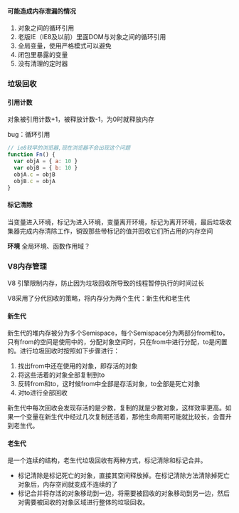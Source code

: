 
#### 可能造成内存泄漏的情况

1. 对象之间的循环引用
2. 老版IE（IE8及以前）里面DOM与对象之间的循环引用
3. 全局变量，使用严格模式可以避免
4. 闭包里暴露的变量
5. 没有清理的定时器

### 垃圾回收

#### 引用计数

对象被引用计数+1，被释放计数-1，为0时就释放内存

bug：循环引用

```javascript
// ie8较早的浏览器,现在浏览器不会出现这个问题
function Fn() {
  var objA = { a: 10 }
  var objB = { b: 10 }
  objA.c = objB
  objB.c = objA
}
```

#### 标记清除

当变量进入环境，标记为进入环境，变量离开环境，标记为离开环境，最后垃圾收集器完成内存清除工作，销毁那些带标记的值并回收它们所占用的内存空间

**环境** 全局环境、函数作用域？

### V8内存管理

V8 引擎限制内存，防止因为垃圾回收所导致的线程暂停执行的时间过长

V8采用了分代回收的策略，将内存分为两个生代：新生代和老生代

#### 新生代

新生代的堆内存被分为多个Semispace，每个Semispace分为两部分from和to，只有from的空间是使用中的，分配对象空间时，只在from中进行分配，to是闲置的。进行垃圾回收时按照如下步骤进行：

1. 找出from中还在使用的对象，即存活的对象
2. 将这些活着的对象全部复制到to
3. 反转from和to，这时候from中全部是存活对象，to全部是死亡对象
4. 对to进行全部回收

新生代中每次回收会发现存活的是少数，复制的就是少数对象，这样效率更高。如果一个变量在新生代中经过几次复制还活着，那他生命周期可能就比较长，会晋升到老生代。

#### 老生代

是一个连续的结构，老生代垃圾回收有两种方式，标记清除和标记合并。

- 标记清除是标记死亡的对象，直接其空间释放掉。在标记清除方法清除掉死亡对象后，内存空间就变成不连续的了
- 标记合并将存活的对象移动到一边，将需要被回收的对象移动到另一边，然后对需要被回收的对象区域进行整体的垃圾回收。
